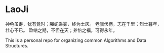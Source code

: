 # LaoJi

神龟虽寿，犹有竟时；螣蛇乘雾，终为土灰。 老骥伏枥，志在千里；烈士暮年，壮心不已。 盈缩之期，不但在天；养怡之福，可得永年。

This is a personal repo for organizing common Algorithms and Data Structures.
